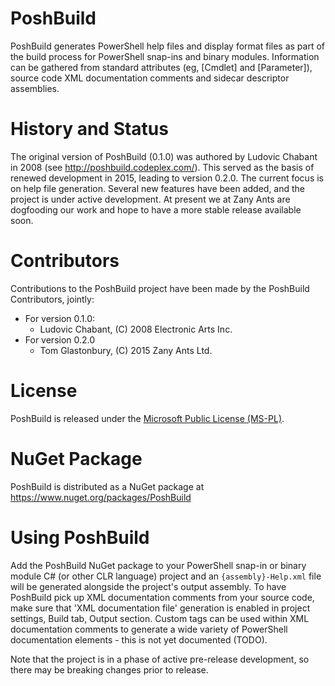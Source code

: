 # PoshBuild
PoshBuild generates PowerShell help files and display format files as part of the build process for PowerShell snap-ins and binary modules. Information can be gathered from standard attributes (eg, [Cmdlet] and [Parameter]), source code XML documentation comments and sidecar descriptor assemblies.
# History and Status
The original version of PoshBuild (0.1.0) was authored by Ludovic Chabant in 2008 (see http://poshbuild.codeplex.com/). This served as the basis of renewed development in 2015, leading to version 0.2.0. The current focus is on help file generation. Several new features have been added, and the project is under active development. At present we at Zany Ants are dogfooding our work and hope to have a more stable release available soon.
# Contributors
Contributions to the PoshBuild project have been made by the PoshBuild Contributors, jointly:
* For version 0.1.0:
  * Ludovic Chabant, (C) 2008 Electronic Arts Inc.
* For version 0.2.0
  * Tom Glastonbury, (C) 2015 Zany Ants Ltd.

# License
PoshBuild is released under the [Microsoft Public License (MS-PL)](http://opensource.org/licenses/MS-PL).

# NuGet Package
PoshBuild is distributed as a NuGet package at https://www.nuget.org/packages/PoshBuild

# Using PoshBuild
Add the PoshBuild NuGet package to your PowerShell snap-in or binary module C# (or other CLR language) project and an `{assembly}-Help.xml` file will be generated alongside the project's output assembly. To have PoshBuild pick up XML documentation comments from your source code, make sure that 'XML documentation file' generation is enabled in project settings, Build tab, Output section. Custom tags can be used within XML documentation comments to generate a wide variety of PowerShell documentation elements - this is not yet documented (TODO).

Note that the project is in a phase of active pre-release development, so there may be breaking changes prior to release.
